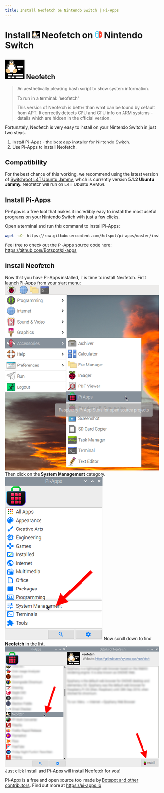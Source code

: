 ```yaml
---
title: Install Neofetch on Nintendo Switch | Pi-Apps
---
```

<div class="simple-install-content content">

# Install <img src="/img/app-icons/Neofetch/icon-64.png" height=24> Neofetch on <img src=/img/other-icons/switch-icon.svg height=24> Nintendo Switch

## <img src="/img/app-icons/Neofetch/icon-64.png"> Neofetch
> An aesthetically pleasing bash script to show system information.
> 
> To run in a terminal: 'neofetch'
> 
> This version of Neofetch is better than what can be found by default from APT. It correctly detects CPU and GPU info on ARM systems - details which are hidden in the official version.

Fortunately, Neofetch is very easy to install on your Nintendo Switch in just two steps.
1. Install Pi-Apps - the best app installer for Nintendo Switch.
2. Use Pi-Apps to install Neofetch.
</div>
<div class="simple-install-content content">

## Compatibility
For the best chance of this working, we recommend using the latest version of [Switchroot L4T Ubuntu Jammy](https://wiki.switchroot.org/wiki/linux/l4t-ubuntu-jammy-installation-guide), which is currently version **5.1.2 Ubuntu Jammy**.
Neofetch will run on L4T Ubuntu ARM64.
</div>
<div class="simple-install-content content">

## Install Pi-Apps

Pi-Apps is a free tool that makes it incredibly easy to install the most useful programs on your Nintendo Switch with just a few clicks.

Open a terminal and run this command to install Pi-Apps:
```bash
wget -qO- https://raw.githubusercontent.com/Botspot/pi-apps/master/install | bash
```
Feel free to check out the Pi-Apps source code here: https://github.com/Botspot/pi-apps
</div>
<div class="simple-install-content content">

## Install Neofetch

Now that you have Pi-Apps installed, it is time to install Neofetch.
First launch Pi-Apps from your start menu:
<img src="/img/start-menu.png">
Then click on the <b>System Management</b> category.
<img src="/img/category-selections/System Management.png">
Now scroll down to find <b>Neofetch</b> in the list.
<img src="/img/app-icons/Neofetch/app-selection.png">
Just click Install and Pi-Apps will install Neofetch for you!
</div>
<div class="simple-install-content content">

Pi-Apps is a free and open source tool made by [Botspot and other contributors](/about/#contributors). Find out more at https://pi-apps.io
</div>
